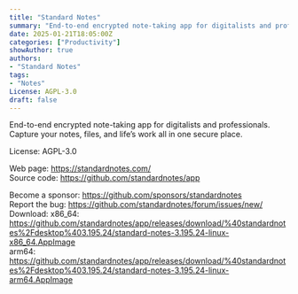 ```yaml
---
title: "Standard Notes"
summary: "End-to-end encrypted note-taking app for digitalists and professionals"
date: 2025-01-21T18:05:00Z
categories: ["Productivity"]
showAuthor: true
authors:
- "Standard Notes"
tags: 
- "Notes"
License: AGPL-3.0
draft: false
---
```


End-to-end encrypted note-taking app for digitalists and professionals. Capture your notes, files, and life’s work all in one secure place.

License: AGPL-3.0

Web page: <https://standardnotes.com/>  
Source code: <https://github.com/standardnotes/app>

Become a sponsor: <https://github.com/sponsors/standardnotes>  
Report the bug: <https://github.com/standardnotes/forum/issues/new/>  
Download:   x86_64: <https://github.com/standardnotes/app/releases/download/%40standardnotes%2Fdesktop%403.195.24/standard-notes-3.195.24-linux-x86_64.AppImage>  
            arm64: <https://github.com/standardnotes/app/releases/download/%40standardnotes%2Fdesktop%403.195.24/standard-notes-3.195.24-linux-arm64.AppImage>
